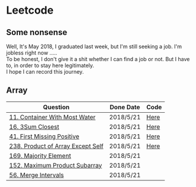 # Leetcode
## Some nonsense
Well, It's May 2018, I graduated last week, but I'm still seeking a job. I'm jobless right now .....  
To be honest, I don't give it a shit whether I can find a job or not. But I have to, in order to stay here legitimately.   
I hope I can record this journey. 

## Array

Question | Done Date | Code
----|----|-----|
[11. Container With Most Water](https://leetcode.com/problems/container-with-most-water/description/) | 2018/5/21 | [Here](src/containerWithMostWater.java) |
[16. 3Sum Closest](https://leetcode.com/problems/3sum-closest/description/) | 2018/5/21 | [Here](src/threeSumClosest.java) |
[41. First Missing Positive](https://leetcode.com/problems/first-missing-positive/description/) | 2018/5/21 | [Here](src/firstMissingPositive.java) |
[238. Product of Array Except Self](https://leetcode.com/problems/product-of-array-except-self/description/) | 2018/5/21 | [Here](src/ProductExceptSelf.java)
[169. Majority Element](https://leetcode.com/problems/majority-element/description/) | 2018/5/21 | 
[152. Maximum Product Subarray](https://leetcode.com/problems/maximum-product-subarray/description/) | 2018/5/21 |
[56. Merge Intervals](https://leetcode.com/problems/merge-intervals/description/) | 2018/5/21 | 
